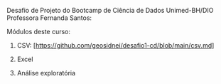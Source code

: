 
Desafio de Projeto do Bootcamp de Ciência de Dados Unimed-BH/DIO
Professora Fernanda Santos:

Módulos deste curso:

1. CSV: [https://github.com/geosidnei/desafio1-cd/blob/main/csv.md]

2. Excel

3. Análise exploratória
